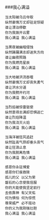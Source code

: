 ###我心满溢

    当太阳被乌云夺取
    纵然豪情万丈却驻足惊疑
    谁让漂泊停歇
    你为我拨开云雾
    我心满溢 我心满溢

    当黑夜被幽暗侵蚀
    纵然踌躇满志却迷失方向
    谁让幽夜照路
    你为我燃亮星辰
    我心满溢 我心满溢

    当大地被洪流吞噬
    纵然豪情万丈却丧失勇气
    谁让洪水分道
    你为我劈开约河
    我心满溢 我心满溢

    当烈焰被惊雷驱使
    纵然意得志满却恐惧逃亡
    谁让烈焰降温
    你为我浇灭火焰
    我心满溢 我心满溢

    当海洋被狂风追赶
    纵然趾高气昂却垂头丧气
    谁让狂浪止息
    你为我脱离危情
    我心满溢 我心满溢

    感恩你永驻博爱
    感恩你钉痕救赎
    孤儿的父 以父为荣
    磐石的心念使我信服
    你的大能使我坚定前行
    去依靠神 有父天佑
    何为惧怕 何为惊慌
    尊荣威严 必不摇动
    你的义为我刚强壮胆
    我心满溢 我心满溢

